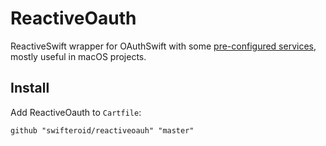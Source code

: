 # ReactiveOauth

ReactiveSwift wrapper for OAuthSwift with some [pre-configured services](source/Service), mostly useful in macOS projects.

## Install

Add ReactiveOauth to `Cartfile`:

```
github "swifteroid/reactiveoauh" "master"
```